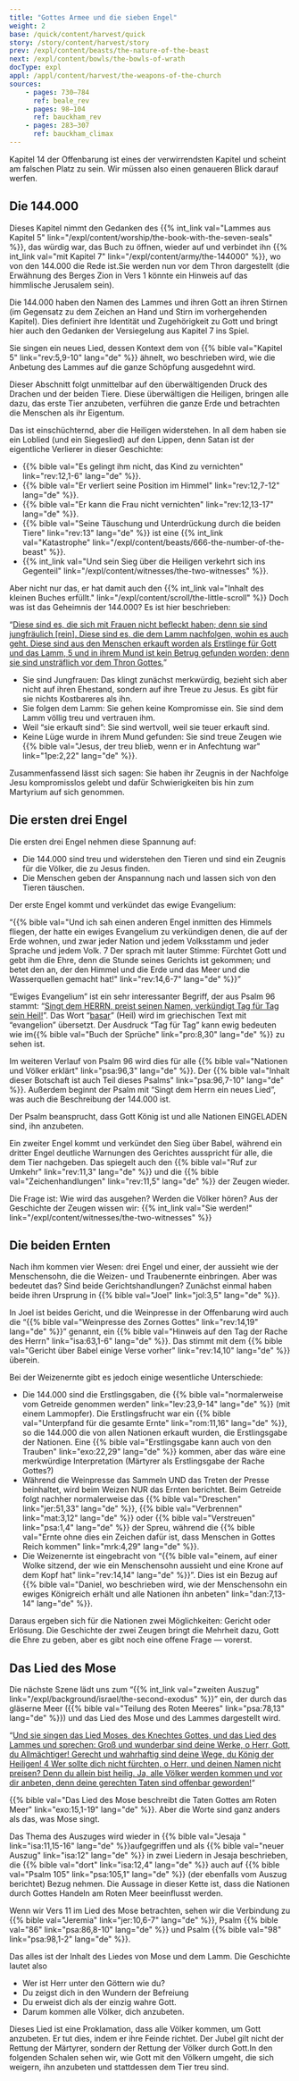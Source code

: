 ```yaml
---
title: "Gottes Armee und die sieben Engel"
weight: 2
base: /quick/content/harvest/quick
story: /story/content/harvest/story
prev: /expl/content/beasts/the-nature-of-the-beast
next: /expl/content/bowls/the-bowls-of-wrath
docType: expl
appl: /appl/content/harvest/the-weapons-of-the-church
sources: 
    - pages: 730–784
      ref: beale_rev
    - pages: 98–104
      ref: bauckham_rev
    - pages: 283–307
      ref: bauckham_climax
---
```


Kapitel 14 der Offenbarung ist eines der verwirrendsten Kapitel und scheint am falschen Platz zu sein. Wir müssen also einen genaueren Blick darauf werfen.

## Die 144.000

<a name="67e8"></a>
Dieses Kapitel nimmt den Gedanken des {{% int_link val="Lammes aus Kapitel 5" link="/expl/content/worship/the-book-with-the-seven-seals" %}}, das würdig war, das Buch zu öffnen, wieder auf und verbindet ihn {{% int_link val="mit Kapitel 7" link="/expl/content/army/the-144000" %}}, wo von den 144.000 die Rede ist.Sie werden nun vor dem Thron dargestellt (die Erwähnung des Berges Zion in Vers 1 könnte ein Hinweis auf das himmlische Jerusalem sein).

Die 144.000 haben den Namen des Lammes und ihren Gott an ihren Stirnen (im Gegensatz zu dem Zeichen an Hand und Stirn im vorhergehenden Kapitel). Dies definiert ihre Identität und Zugehörigkeit zu Gott und bringt hier auch den Gedanken der Versiegelung aus Kapitel 7 ins Spiel.

Sie singen ein neues Lied, dessen Kontext dem von {{% bible val="Kapitel 5" link="rev:5,9-10" lang="de" %}} ähnelt, wo beschrieben wird, wie die Anbetung des Lammes auf die ganze Schöpfung ausgedehnt wird.

Dieser Abschnitt folgt unmittelbar auf den überwältigenden Druck des Drachen und der beiden Tiere. Diese überwältigen die Heiligen, bringen alle dazu, das erste Tier anzubeten, verführen die ganze Erde und betrachten die Menschen als ihr Eigentum.

Das ist einschüchternd, aber die Heiligen widerstehen. In all dem haben sie ein Loblied (und ein Siegeslied) auf den Lippen, denn Satan ist der eigentliche Verlierer in dieser Geschichte:

- {{% bible val="Es gelingt ihm nicht, das Kind zu vernichten" link="rev:12,1-6" lang="de" %}}.
- {{% bible val="Er verliert seine Position im Himmel" link="rev:12,7-12" lang="de" %}}.
- {{% bible val="Er kann die Frau nicht vernichten" link="rev:12,13-17" lang="de" %}}.
- {{% bible val="Seine Täuschung und Unterdrückung durch die beiden Tiere" link="rev:13" lang="de" %}} ist eine {{% int_link val="Katastrophe" link="/expl/content/beasts/666-the-number-of-the-beast" %}}.
- {{% int_link val="Und sein Sieg über die Heiligen verkehrt sich ins Gegenteil" link="/expl/content/witnesses/the-two-witnesses" %}}.

Aber nicht nur das, er hat damit auch den {{% int_link val="Inhalt des kleinen Buches erfüllt." link="/expl/content/scroll/the-little-scroll" %}} Doch was ist das Geheimnis der 144.000? Es ist hier beschrieben:

“[Diese sind es, die sich mit Frauen nicht befleckt haben; denn sie sind jungfräulich [rein]. Diese sind es, die dem Lamm nachfolgen, wohin es auch geht. Diese sind aus den Menschen erkauft worden als Erstlinge für Gott und das Lamm, 5 und in ihrem Mund ist kein Betrug gefunden worden; denn sie sind unsträflich vor dem Thron Gottes.](https://www.bibleserver.com/SLT/Offenbarung14%2C4-5)”

- Sie sind Jungfrauen: Das klingt zunächst merkwürdig, bezieht sich aber nicht auf ihren Ehestand, sondern auf ihre Treue zu Jesus. Es gibt für sie nichts Kostbareres als ihn.
- Sie folgen dem Lamm: Sie gehen keine Kompromisse ein. Sie sind dem Lamm völlig treu und vertrauen ihm.
- Weil “sie erkauft sind”: Sie sind wertvoll, weil sie teuer erkauft sind.
- Keine Lüge wurde in ihrem Mund gefunden: Sie sind treue Zeugen wie {{% bible val="Jesus, der treu blieb, wenn er in Anfechtung war" link="1pe:2,22" lang="de" %}}.

Zusammenfassend lässt sich sagen: Sie haben ihr Zeugnis in der Nachfolge Jesu kompromisslos gelebt und dafür Schwierigkeiten bis hin zum Martyrium auf sich genommen.

## Die ersten drei Engel

<a name="ad85"></a>
Die ersten drei Engel nehmen diese Spannung auf:

- Die 144.000 sind treu und widerstehen den Tieren und sind ein Zeugnis für die Völker, die zu Jesus finden.
- Die Menschen geben der Anspannung nach und lassen sich von den Tieren täuschen.

Der erste Engel kommt und verkündet das ewige Evangelium:

“{{% bible val="Und ich sah einen anderen Engel inmitten des Himmels fliegen, der hatte ein ewiges Evangelium zu verkündigen denen, die auf der Erde wohnen, und zwar jeder Nation und jedem Volksstamm und jeder Sprache und jedem Volk. 7 Der sprach mit lauter Stimme: Fürchtet Gott und gebt ihm die Ehre, denn die Stunde seines Gerichts ist gekommen; und betet den an, der den Himmel und die Erde und das Meer und die Wasserquellen gemacht hat!" link="rev:14,6-7" lang="de" %}}”

“Ewiges Evangelium” ist ein sehr interessanter Begriff, der aus Psalm 96 stammt: “[Singt dem HERRN, preist seinen Namen, verkündigt Tag für Tag sein Heil!](https://biblehub.com/interlinear/psalms/96-2.htm)”. Das Wort “[basar](https://biblehub.com/hebrew/1319.htm)” (Heil) wird im griechischen Text mit “evangelion” übersetzt. Der Ausdruck “Tag für Tag” kann ewig bedeuten wie im{{% bible val="Buch der Sprüche" link="pro:8,30" lang="de" %}} zu sehen ist.

Im weiteren Verlauf von Psalm 96 wird dies für alle {{% bible val="Nationen und Völker erklärt" link="psa:96,3" lang="de" %}}. Der {{% bible val="Inhalt dieser Botschaft ist auch Teil dieses Psalms" link="psa:96,7-10" lang="de" %}}. Außerdem beginnt der Psalm mit “Singt dem Herrn ein neues Lied”, was auch die Beschreibung der 144.000 ist.

Der Psalm beansprucht, dass Gott König ist und alle Nationen EINGELADEN sind, ihn anzubeten.

Ein zweiter Engel kommt und verkündet den Sieg über Babel, während ein dritter Engel deutliche Warnungen des Gerichtes ausspricht für alle, die dem Tier nachgeben. Das spiegelt auch den {{% bible val="Ruf zur Umkehr" link="rev:11,3" lang="de" %}} und die {{% bible val="Zeichenhandlungen" link="rev:11,5" lang="de" %}} der Zeugen wieder.

Die Frage ist: Wie wird das ausgehen? Werden die Völker hören? Aus der Geschichte der Zeugen wissen wir: {{% int_link val="Sie werden!" link="/expl/content/witnesses/the-two-witnesses" %}}

## Die beiden Ernten

<a name="45b1"></a>
Nach ihm kommen vier Wesen: drei Engel und einer, der aussieht wie der Menschensohn, die die Weizen- und Traubenernte einbringen. Aber was bedeutet das? Sind beide Gerichtshandlungen? Zunächst einmal haben beide ihren Ursprung in {{% bible val="Joel" link="jol:3,5" lang="de" %}}.

In Joel ist beides Gericht, und die Weinpresse in der Offenbarung wird auch die “{{% bible val="Weinpresse des Zornes Gottes" link="rev:14,19" lang="de" %}}” genannt, ein {{% bible val="Hinweis auf den Tag der Rache des Herrn" link="isa:63,1-6" lang="de" %}}. Das stimmt mit dem {{% bible val="Gericht über Babel einige Verse vorher" link="rev:14,10" lang="de" %}} überein.

Bei der Weizenernte gibt es jedoch einige wesentliche Unterschiede:

- Die 144.000 sind die Erstlingsgaben, die {{% bible val="normalerweise vom Getreide genommen werden" link="lev:23,9-14" lang="de" %}} (mit einem Lammopfer). Die Erstlingsfrucht war ein {{% bible val="Unterpfand für die gesamte Ernte" link="rom:11,16" lang="de" %}}, so die 144.000 die von allen Nationen erkauft wurden, die Erstlingsgabe der Nationen. Eine {{% bible val="Erstlingsgabe kann auch von den Trauben" link="exo:22,29" lang="de" %}} kommen, aber das wäre eine merkwürdige Interpretation (Märtyrer als Erstlingsgabe der Rache Gottes?)
- Während die Weinpresse das Sammeln UND das Treten der Presse beinhaltet, wird beim Weizen NUR das Ernten berichtet. Beim Getreide folgt nachher normalerweise das {{% bible val="Dreschen" link="jer:51,33" lang="de" %}}, {{% bible val="Verbrennen" link="mat:3,12" lang="de" %}} oder {{% bible val="Verstreuen" link="psa:1,4" lang="de" %}} der Spreu, während die {{% bible val="Ernte ohne dies ein Zeichen dafür ist, dass Menschen in Gottes Reich kommen" link="mrk:4,29" lang="de" %}}.
- Die Weizenernte ist eingebracht von “{{% bible val="einem, auf einer Wolke sitzend, der wie ein Menschensohn aussieht und eine Krone auf dem Kopf hat" link="rev:14,14" lang="de" %}}”. Dies ist ein Bezug auf {{% bible val="Daniel, wo beschrieben wird, wie der Menschensohn ein ewiges Königreich erhält und alle Nationen ihn anbeten" link="dan:7,13-14" lang="de" %}}.

Daraus ergeben sich für die Nationen zwei Möglichkeiten: Gericht oder Erlösung. Die Geschichte der zwei Zeugen bringt die Mehrheit dazu, Gott die Ehre zu geben, aber es gibt noch eine offene Frage — vorerst.

## Das Lied des Mose

<a name="6689"></a>
Die nächste Szene lädt uns zum “{{% int_link val="zweiten Auszug" link="/expl/background/israel/the-second-exodus" %}}” ein, der durch das gläserne Meer ({{% bible val="Teilung des Roten Meeres" link="psa:78,13" lang="de" %}}) und das Lied des Mose und des Lammes dargestellt wird.

“[Und sie singen das Lied Moses, des Knechtes Gottes, und das Lied des Lammes und sprechen: Groß und wunderbar sind deine Werke, o Herr, Gott, du Allmächtiger! Gerecht und wahrhaftig sind deine Wege, du König der Heiligen! 4 Wer sollte dich nicht fürchten, o Herr, und deinen Namen nicht preisen? Denn du allein bist heilig. Ja, alle Völker werden kommen und vor dir anbeten, denn deine gerechten Taten sind offenbar geworden!](https://www.bibleserver.com/SLT/Offenbarung15%2C3-4)“

{{% bible val="Das Lied des Mose beschreibt die Taten Gottes am Roten Meer" link="exo:15,1-19" lang="de" %}}. Aber die Worte sind ganz anders als das, was Mose singt.

Das Thema des Auszuges wird wieder in {{% bible val="Jesaja " link="isa:11,15-16" lang="de" %}}aufgegriffen und als {{% bible val="neuer Auszug" link="isa:12" lang="de" %}} in zwei Liedern in Jesaja beschrieben, die {{% bible val="dort" link="isa:12,4" lang="de" %}} auch auf {{% bible val="Psalm 105" link="psa:105,1" lang="de" %}} (der ebenfalls vom Auszug berichtet) Bezug nehmen. Die Aussage in dieser Kette ist, dass die Nationen durch Gottes Handeln am Roten Meer beeinflusst werden.

Wenn wir Vers 11 im Lied des Mose betrachten, sehen wir die Verbindung zu {{% bible val="Jeremia" link="jer:10,6-7" lang="de" %}}, Psalm {{% bible val="86" link="psa:86,8-10" lang="de" %}} und Psalm {{% bible val="98" link="psa:98,1-2" lang="de" %}}.

Das alles ist der Inhalt des Liedes von Mose und dem Lamm. Die Geschichte lautet also

- Wer ist Herr unter den Göttern wie du?
- Du zeigst dich in den Wundern der Befreiung
- Du erweist dich als der einzig wahre Gott.
- Darum kommen alle Völker, dich anzubeten.

Dieses Lied ist eine Proklamation, dass alle Völker kommen, um Gott anzubeten. Er tut dies, indem er ihre Feinde richtet. Der Jubel gilt nicht der Rettung der Märtyrer, sondern der Rettung der Völker durch Gott.In den folgenden Schalen sehen wir, wie Gott mit den Völkern umgeht, die sich weigern, ihn anzubeten und stattdessen dem Tier treu sind.
